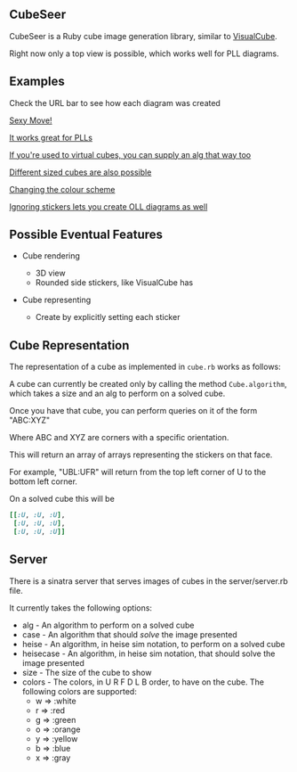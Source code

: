 CubeSeer
--------

CubeSeer is a Ruby cube image generation library,
similar to [VisualCube](http://cube.crider.co.uk/visualcube.php).

Right now only a top view is possible,
which works well for PLL diagrams.

Examples
--------

Check the URL bar to see how each diagram was created

[Sexy Move!](http://cubeseer.herokuapp.com/cube?alg=RUR'U')

[It works great for PLLs](http://cubeseer.herokuapp.com/cube?case=RUR'U'R'FR2U'R'U'RUR'F')

[If you're used to virtual cubes, you can supply an alg that way too](http://cubeseer.herokuapp.com/cube?heise=kjejjifdkjejjifd)

[Different sized cubes are also possible](http://cubeseer.herokuapp.com/cube?size=4&alg=RwU2xRwU2RwU2Rw'U2LwU2Rw'U2RwU2Rw'U2Rw')

[Changing the colour scheme](http://cubeseer.herokuapp.com/cube?colors=wrgboy&heisecase=kufkufkufkuffkufkufkufku)

[Ignoring stickers lets you create OLL diagrams as well](http://cubeseer.herokuapp.com/cube?colors=yxxxxx&heisecase=hkhiifkfijkgg)

Possible Eventual Features
--------------------------

* Cube rendering
  * 3D view
  * Rounded side stickers, like VisualCube has

* Cube representing
  * Create by explicitly setting each sticker

Cube Representation
-------------------

The representation of a cube as implemented in `cube.rb` works as follows:

A cube can currently be created only by calling the method `Cube.algorithm`,
which takes a size and an alg to perform on a solved cube.

Once you have that cube,
you can perform queries on it of the form "ABC:XYZ"

Where ABC and XYZ are corners with a specific orientation.

This will return an array of arrays representing the stickers on that face.

For example, "UBL:UFR" will return from the top left corner of U to the bottom left corner.

On a solved cube this will be

```ruby
[[:U, :U, :U],
 [:U, :U, :U],
 [:U, :U, :U]]   
```

Server
------

There is a sinatra server that serves images of cubes in the server/server.rb file.

It currently takes the following options:

* alg - An algorithm to perform on a solved cube
* case - An algorithm that should _solve_ the image presented
* heise - An algorithm, in heise sim notation, to perform on a solved cube
* heisecase - An algorithm, in heise sim notation, that should solve the image presented
* size - The size of the cube to show
* colors - The colors, in U R F D L B order, to have on the cube. The following colors are supported:
  * w => :white
  * r => :red
  * g => :green
  * o => :orange
  * y => :yellow
  * b => :blue
  * x => :gray
